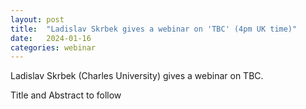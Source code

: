 ```yaml
---
layout: post
title:  "Ladislav Skrbek gives a webinar on 'TBC' (4pm UK time)"
date:   2024-01-16
categories: webinar
---
```

Ladislav Skrbek (Charles University) gives a webinar on TBC.

Title and Abstract to follow
